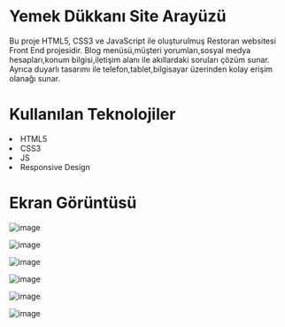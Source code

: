 # Yemek Dükkanı Site Arayüzü

Bu proje HTML5, CSS3 ve JavaScript ile oluşturulmuş Restoran websitesi Front End projesidir.
Blog menüsü,müşteri yorumları,sosyal medya hesapları,konum bilgisi,iletişim alanı ile akıllardaki soruları çözüm sunar.
Ayrıca duyarlı tasarımı ile telefon,tablet,bilgisayar üzerinden kolay erişim olanağı sunar.

# Kullanılan Teknolojiler

<li>HTML5</li>
<li>CSS3</li>
<li>JS</li>
<li>Responsive Design</li>

# Ekran Görüntüsü

![image](https://github.com/user-attachments/assets/234af39d-d997-4d6e-ab37-cf243a280d4c)

![image](https://github.com/user-attachments/assets/fb9ad63e-0509-4ba0-bb53-3b1fac7f3b8c)

![image](https://github.com/user-attachments/assets/c125ca54-8ffc-4165-8b4d-9eb06975e6f0)

![image](https://github.com/user-attachments/assets/6d4e4ee3-0567-410f-9c72-38d4fd364706)

![image](https://github.com/user-attachments/assets/f3225f4d-76e0-4d8a-a504-e93596e301b1)

![image](https://github.com/user-attachments/assets/105f7c20-f202-4026-a25a-35dd89e98c8c)

